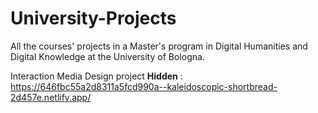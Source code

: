 # University-Projects
All the courses' projects in a Master's program in Digital Humanities and Digital Knowledge at the University of Bologna.

Interaction Media Design project **Hidden** : https://646fbc55a2d8311a5fcd990a--kaleidoscopic-shortbread-2d457e.netlify.app/
